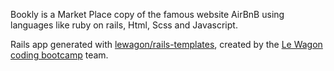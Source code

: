 Bookly is a Market Place copy of the famous website AirBnB using languages like ruby on rails, Html, Scss and Javascript.

Rails app generated with [lewagon/rails-templates](https://github.com/lewagon/rails-templates), created by the [Le Wagon coding bootcamp](https://www.lewagon.com) team.


